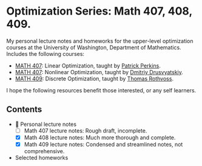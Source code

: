 # Optimization Series: Math 407, 408, 409.
My personal lecture notes and homeworks for the upper-level optimization courses at the University of Washington, Department of Mathematics. Includes the following courses:
- [MATH 407](https://math.washington.edu/courses/2020/winter/math/407/a): Linear Optimization, taught by [Patrick Perkins](https://math.washington.edu/people/patrick-perkins). 
- [MATH 407](https://sites.google.com/uw.edu/ddrusv/teaching): Nonlinear Optimization, taught by [Dmitriy Drusvyatskiy](https://math.washington.edu/people/dmitriy-drusvyatskiy).
- [MATH 409](https://sites.math.washington.edu/~rothvoss/409-spring-2022/409-spring-2022.html): Discrete Optimization, taught by [Thomas Rothvoss](https://sites.math.washington.edu/~rothvoss/).

I hope the following resources benefit those interested, or any self learners.

## Contents

* 📝 Personal lecture notes
  * [ ] Math 407 lecture notes: Rough draft, incomplete.
  * [x] Math 408 lecture notes: Much more thorough and complete. 
  * [x] Math 409 lecture notes: Condensed and streamlined notes, not comprehensive. 
* Selected homeworks


